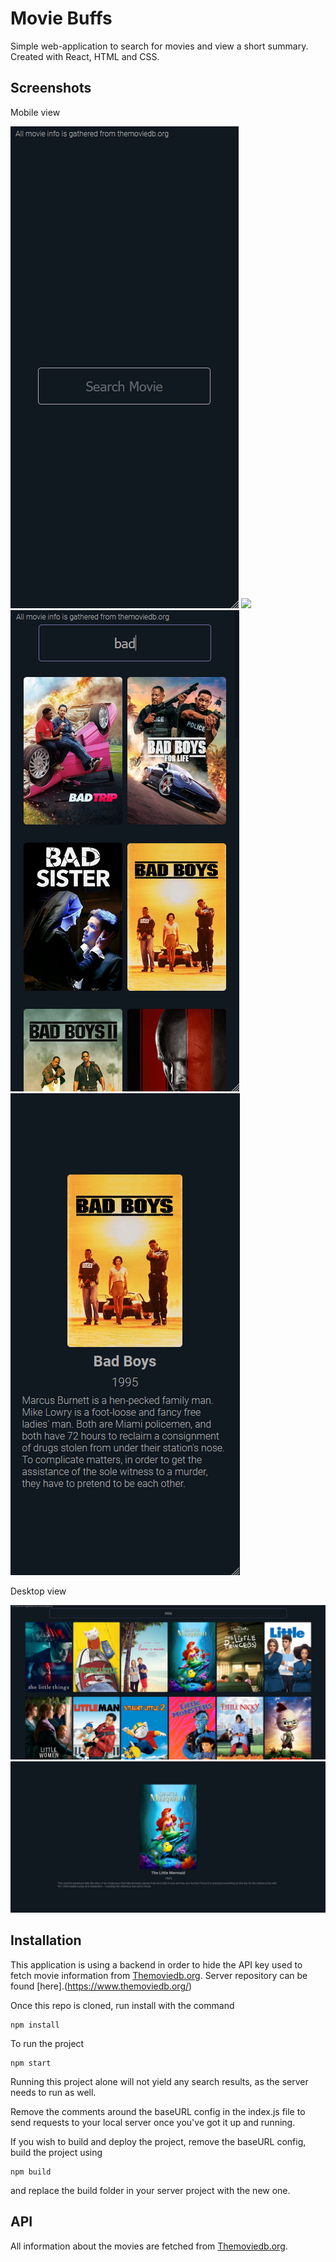 # Movie Buffs

Simple web-application to search for movies and view a short summary.
Created with React, HTML and CSS. 

## Screenshots

Mobile view

![Search bar](./screenshots/mob1.PNG)
![](./screenshot.jpg)
![Search page](./screenshots/mob2.png)
![Summary page](./screenshots/mob3.png)

Desktop view

![Search page](./screenshots/desk1.png)
![Summary page](./screenshots/desk2.png)

## Installation 

This application is using a backend in order to hide the API key used to fetch movie information from [Themoviedb.org](https://www.themoviedb.org/).
Server repository can be found [here].(https://www.themoviedb.org/)

Once this repo is cloned, run install with the command
```
npm install
```

To run the project
```
npm start
```

Running this project alone will not yield any search results, as the server needs to run as well. 

Remove the comments around the baseURL config in the index.js file to send requests to your local server
once you've got it up and running. 

If you wish to build and deploy the project, remove the baseURL config, build the project using
```
npm build
```
and replace the build folder in your server project with the new one. 

## API

All information about the movies are fetched from [Themoviedb.org](https://www.themoviedb.org/).